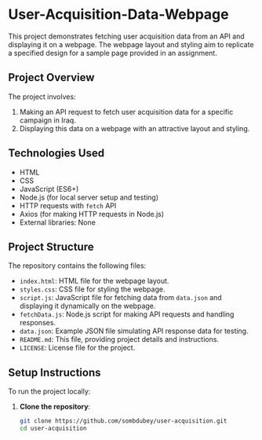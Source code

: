 # User-Acquisition-Data-Webpage

This project demonstrates fetching user acquisition data from an API and displaying it on a webpage. The webpage layout and styling aim to replicate a specified design for a sample page provided in an assignment.

## Project Overview

The project involves:

1. Making an API request to fetch user acquisition data for a specific campaign in Iraq.
2. Displaying this data on a webpage with an attractive layout and styling.

## Technologies Used

- HTML
- CSS
- JavaScript (ES6+)
- Node.js (for local server setup and testing)
- HTTP requests with `fetch` API
- Axios (for making HTTP requests in Node.js)
- External libraries: None

## Project Structure

The repository contains the following files:

- `index.html`: HTML file for the webpage layout.
- `styles.css`: CSS file for styling the webpage.
- `script.js`: JavaScript file for fetching data from `data.json` and displaying it dynamically on the webpage.
- `fetchData.js`: Node.js script for making API requests and handling responses.
- `data.json`: Example JSON file simulating API response data for testing.
- `README.md`: This file, providing project details and instructions.
- `LICENSE`: License file for the project.

## Setup Instructions

To run the project locally:

1. **Clone the repository**:
   ```bash
   git clone https://github.com/sombdubey/user-acquisition.git
   cd user-acquisition  
